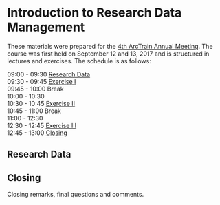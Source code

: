 # Introduction to Research Data Management 

These materials were prepared for the [4th ArcTrain Annual Meeting](https://www.marum.de/en/education-career/ArcTrain-2/Annual-Meeting-2017.html). The course was first held on September 12 and 13, 2017 and is structured in lectures and exercises. The schedule is as follows:

09:00 - 09:30 [Research Data](#research-data)  
09:30 - 09:45 [Exercise I]()  
09:45 - 10:00 Break  
10:00 - 10:30 [](#)  
10:30 - 10:45 [Exercise II](#)  
10:45 - 11:00 Break  
11:00 - 12:30 [](#)  
12:30 - 12:45 [Exercise III](#)  
12:45 - 13:00 [Closing](#closing)

## Research Data

## Closing

Closing remarks, final questions and comments.




